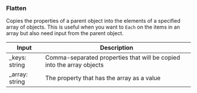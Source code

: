 ### Flatten

Copies the properties of a parent object into the elements of a specified array of objects. This is useful when you want to `Each` on the items in an array but also need input from the parent object.

| Input | Description |
| --- | ---  |
| _keys: string | Comma-separated properties that will be copied into the array objects |
| _array: string | The property that has the array as a value |